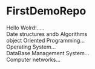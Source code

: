 # FirstDemoRepo
Hello Wolrd!.....
<br>
Date structures andb Algorithms
<br>
object Oriented Programming...
<br>
Operating System...
<br>
DataBase Management System...
<br>
Computer networks...

